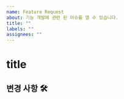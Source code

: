 ```yaml
---
name: Feature Request
about: 기능 개발에 관련 된 이슈를 열 수 있습니다.
title: ""
labels: ""
assignees: ""
---
```


# title

## 변경 사항 🛠
